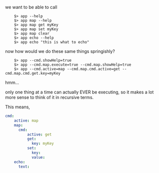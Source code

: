 we want to be able to call

```
    $> app --help
    $> app map --help
    $> app map get myKey
    $> app map set myKey
    $> app map clear
    $> app echo --help
    $> app echo "this is what to echo"
```

now how would we do these same things springishly?

```
    $> app --cmd.showHelp=true
    $> app --cmd.map.execute=true --cmd.map.showHelp=true
    $> app --cmd.active=map --cmd.map.cmd.active=get --cmd.map.cmd.get.key=myKey
```

hmm...

only one thing at a time can actually EVER be executing,
so it makes a lot more sense to think of it in recursive terms.

This means,

```yaml
cmd:
    active: map
    map:
      cmd:
          active: get
          get:
            key: myKey
          set:
            key:
            value:
    echo:
      text:
```